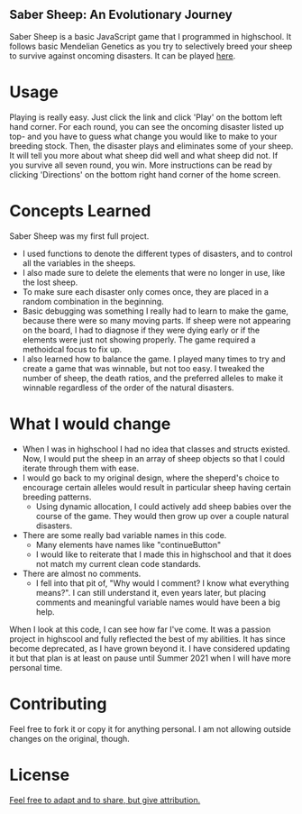 ## Saber Sheep: An Evolutionary Journey

Saber Sheep is a basic JavaScript game that I programmed in highschool.  It follows basic Mendelian Genetics as you try to selectively breed your sheep to survive against oncoming disasters.  It can be played [here](https://studio.code.org/projects/applab/NYK9xbAL8M4be54wG3g5_Ddav618HSqOj4JsEwYKREg/view). 


# Usage

Playing is really easy.  Just click the link and click 'Play' on the bottom left hand corner.  For each round, you can see the oncoming disaster listed up top- and you have to guess what change you would like to make to your breeding stock.  Then, the disaster plays and eliminates some of your sheep.  It will tell you more about what sheep did well and what sheep did not. If you survive all seven round, you win.  More instructions can be read by clicking 'Directions' on the bottom right hand corner of the home screen.

# Concepts Learned

Saber Sheep was my first full project. 
* I used functions to denote the different types of disasters, and to control all the variables in the sheeps.  
* I also made sure to delete the elements that were no longer in use, like the lost sheep.  
* To make sure each disaster only comes once, they are placed in a random combination in the beginning.  
* Basic debugging was something I really had to learn to make the game, because there were so many moving parts.  If sheep were not appearing on the board, I had to diagnose if they were dying early or if the elements were just not showing properly.  The game required a methoidcal focus to fix up.  
* I also learned how to balance the game. I played many times to try and create a game that was winnable, but not too easy.  I tweaked the number of sheep, the death ratios, and the preferred alleles to make it winnable regardless of the order of the natural disasters.  

# What I would change

* When I was in highschool I had no idea that classes and structs existed. Now, I would put the sheep in an array of sheep objects so that I could iterate through them with ease.  
* I would go back to my original design, where the sheperd's choice to encourage certain alleles would result in particular sheep having certain breeding patterns.  
    - Using dynamic allocation, I could actively add sheep babies over the course of the game.  They would then grow up over a couple natural disasters.  
* There are some really bad variable names in this code. 
    - Many elements have names like "continueButton"
    - I  would like to reiterate that I made this in highschool and that it does not match my current clean code standards.
* There are almost no comments.  
    - I fell into that pit of, "Why would I comment? I know what everything means?".  I can still understand it, even years later, but placing comments and meaningful variable names would have been a big help.

When I look at this code, I can see how far I've come.  It was a passion project in highscool and fully reflected the best of my abilities. It has since become deprecated, as I have grown beyond it.  I have considered updating it but that plan is at least on pause until Summer 2021 when I will have more personal time.

# Contributing
Feel free to fork it or copy it for anything personal.  I am not allowing outside changes on the original, though.

# License
[Feel free to adapt and to share, but give attribution.](https://creativecommons.org/licenses/by-nc/4.0/)
